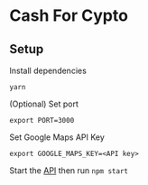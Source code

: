 # Cash For Cypto

## Setup
Install dependencies
```
yarn
```

(Optional) Set port
```
export PORT=3000
```

Set Google Maps API Key
```
export GOOGLE_MAPS_KEY=<API key>
```

Start the [API](https://github.com/michaelplazek/cash-for-crypto-api)
then run `npm start`
